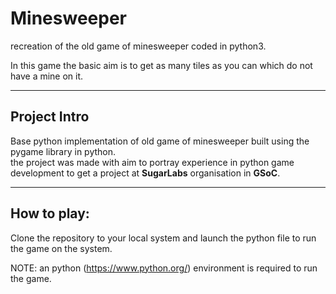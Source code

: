 # Minesweeper

recreation of the old game of minesweeper coded in python3.

In this game the basic aim is to get as many tiles as you can which do not have a mine on it.

---

## Project Intro

Base python implementation of old game of minesweeper built using the pygame library in python. <br>
the project was made with aim to portray experience in python game development to get a project at **SugarLabs** organisation in **GSoC**.

---

## How to play:

Clone the repository to your local system and launch the python file to run the game on the system.

NOTE: an python (https://www.python.org/) environment is required to run the game.
